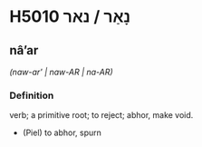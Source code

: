 # H5010 נָאַר / נאר

## nâʼar

_(naw-ar' | naw-AR | na-AR)_

### Definition

verb; a primitive root; to reject; abhor, make void.

- (Piel) to abhor, spurn

